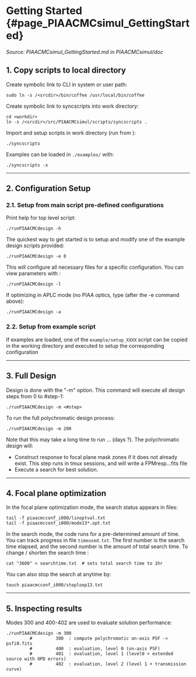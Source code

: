 # Getting Started {#page_PIAACMCsimul_GettingStarted}

*Source: PIAACMCsimul_GettingStarted.md in PIAACMCsimul/doc*


## 1. Copy scripts to local directory

Create symbolic link to CLI in system or user path:
	
	sudo ln -s /<srcdir>/bin/coffee /usr/local/bin/coffee

Create symbolic link to syncscripts into work directory:

	cd <workdir>
	ln -s /<srcdir>/src/PIAACMCsimul/scripts/syncscripts .

Import and setup scripts in work directory (run from <workdir>):

	./syncscripts

Examples can be loaded in `./examples/` with:

	./syncscripts -x


***



## 2. Configuration Setup


### 2.1. Setup from main script pre-defined configurations

Print help for top level script:

	./runPIAACMCdesign -h

The quickest way to get started is to setup and modify one of the example design scripts provided:

	./runPIAACMCdesign -e 0

This will configure all necessary files for a specific configuration. You can view parameters with :

	./runPIAACMCdesign -l
	
If optimizing in APLC mode (no PIAA optics, type (after the -e command above):

	./runPIAACMCdesign -a
	
	
### 2.2. Setup from example script

If examples are loaded, one of the `example/setup_XXXX` script can be copied in the working directory and executed to setup the corresponding configuration
	

***



## 3. Full Design

Design is done with the "-m" option. This command will execute all design steps from 0 to #step-1:

	./runPIAACMCdesign -m <#step>

To run the full polychromatic design process:

	./runPIAACMCdesign -m 200

Note that this may take a long time to run ... (days ?). The polychromatic design will:

- Construct response to focal plane mask zones if it does not already exist. This step runs in tmux sessions, and will write a FPMresp...fits file
- Execute a search for best solution.


***


## 4. Focal plane optimization

In the focal plane optimization mode, the search status appears in files:

	tail -f piaacmcconf_i000/linoptval.txt
	tail -f piaacmcconf_i000/mode13*.opt.txt
	
	

In the search mode, the code runs for a pre-determined amount of time. You can track progress in file `timeused.txt`. The first number is the search time elapsed, and the second number is the amount of total search time. To change / shorten the search time : 

	cat "3600" > searchtime.txt  # sets total search time to 1hr

You can also stop the search at anytime by:

	touch piaacmcconf_i000/stoploop13.txt


***


## 5. Inspecting results

Modes 300 and 400-402 are used to evaluate solution performance:

	./runPIAACMCdesign -m 300
             #         300  : compute polychromatic on-axis PSF -> psfi0.fits
             #         400  : evaluation, level 0 (on-axis PSF)
             #         401  : evaluation, level 1 (level0 + extended source with OPD errors)
             #         402  : evaluation, level 2 (level 1 + transmission curve)

